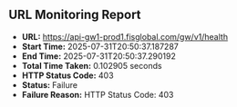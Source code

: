 ## URL Monitoring Report

- **URL:** https://api-gw1-prod1.fisglobal.com/gw/v1/health
- **Start Time:** 2025-07-31T20:50:37.187287
- **End Time:** 2025-07-31T20:50:37.290192
- **Total Time Taken:** 0.102905 seconds
- **HTTP Status Code:** 403
- **Status:** Failure
- **Failure Reason:** HTTP Status Code: 403
